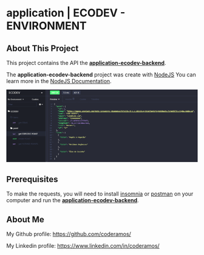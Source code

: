 # application | ECODEV - ENVIRONMENT

## About This Project

This project contains the API the **[application-ecodev-backend](https://github.com/coderamos/application-ecodev-backend)**.

The **application-ecodev-backend** project was create with [NodeJS](https://nodejs.org/en/) You can learn more in the [NodeJS Documentation](https://nodejs.org/en/docs/).

![api](./api.png)

## Prerequisites

To make the requests, you will need to install [insomnia](https://insomnia.rest/) or [postman](https://www.postman.com/) on your computer and run the **[application-ecodev-backend](https://github.com/coderamos/application-ecodev-backend)**.

## About Me

My Github profile: https://github.com/coderamos/

My Linkedin profile: https://www.linkedin.com/in/coderamos/
